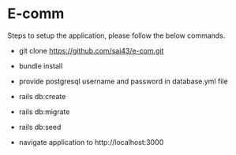 # E-comm

Steps to setup the application, please follow the below commands.


* git clone https://github.com/sai43/e-com.git

* bundle install

* provide postgresql username and password in database.yml file

* rails db:create

* rails db:migrate

* rails db:seed

* navigate application to http://localhost:3000

